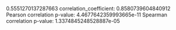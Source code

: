 0.5551270137287663
correlation_coefficient: 0.8580739604840912
Pearson correlation p-value: 4.4677642359993665e-11
Spearman correlation p-value: 1.3374845248528887e-05
